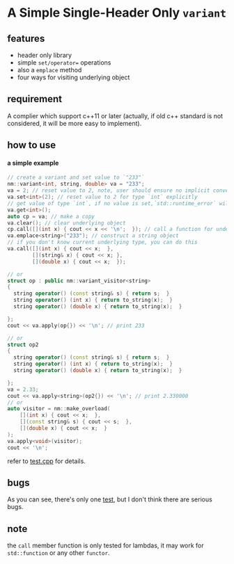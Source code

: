 # A Simple Single-Header Only `variant`

## features
- header only library
- simple `set/operator=` operations
- also a `emplace` method
- four ways for visiting underlying object

## requirement
A complier which support c++11 or later (actually, if old c++ standard is not considered, it will be more easy to implement).

## how to use
#### a simple example
```c++
// create a variant and set value to `"233"`
nm::variant<int, string, double> va = "233";
va = 2; // reset value to 2, note, user should ensure no implicit conversion
va.set<int>(2); // reset value to 2 for type `int` explicitly
// get value of type `int`, if no value is set,`std::runtime_error` will be thrown
va.get<int>();
auto cp = va; // make a copy
va.clear(); // clear underlying object
cp.call([](int x) { cout << x << '\n';  }); // call a function for underlying type
va.emplace<string>("233"); // construct a string object
// if you don't know current underlying type, you can do this
va.call([](int x) { cout << x;  },
        [](string& x) { cout << x; },
        [](double x) { cout << x;  });

// or
struct op : public nm::variant_visitor<string>
{
  string operator() (const string& s) { return s;  }
  string operator() (int x) { return to_string(x);  }
  string operator() (double x) { return to_string(x);  }

};
cout << va.apply(op{}) << '\n'; // print 233

// or
struct op2
{
  string operator() (const string& s) { return s;  }
  string operator() (int x) { return to_string(x);  }
  string operator() (double x) { return to_string(x);  }

};
va = 2.33;
cout << va.apply<string>(op2{}) << '\n'; // print 2.330000
// or
auto visitor = nm::make_overload(
    [](int x) { cout << x;  },
    [](const string& s) { cout << s;  },
    [](double x) { cout << x;  }
);
va.apply<void>(visitor);
cout << '\n';
```
refer to [test.cpp](./test.cpp) for details.

## bugs
As you can see, there's only one [test](./test.cpp), but I don't think there are serious bugs.

## note
the `call` member function is only tested for lambdas, it may work for `std::function` or any other `functor`.

